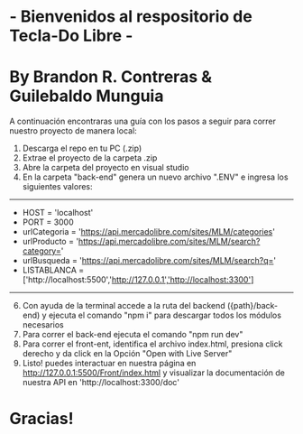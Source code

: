 # - Bienvenidos al respositorio de Tecla-Do Libre -

# By Brandon R. Contreras & Guilebaldo Munguia

A continuación encontraras una guía con los pasos a seguir para correr nuestro proyecto de manera local:

1. Descarga el repo en tu PC (.zip)
2. Extrae el proyecto de la carpeta .zip
3. Abre la carpeta del proyecto en visual studio
4. En la carpeta "back-end" genera un nuevo archivo ".ENV" e ingresa los siguientes valores:
---------------------------------------------------------------------------------------------
+   HOST = 'localhost'                                                                      
+   PORT = 3000                                                                             
+   urlCategoria = 'https://api.mercadolibre.com/sites/MLM/categories'                      
+   urlProducto = 'https://api.mercadolibre.com/sites/MLM/search?category='                 
+   urlBusqueda = 'https://api.mercadolibre.com/sites/MLM/search?q='                        
+   LISTABLANCA = ['http://localhost:5500','http://127.0.0.1','http://localhost:3300']         
-------------------------------------------------------------------------------------------
6. Con ayuda de la terminal accede a la ruta del backend  ({path}/back-end) y ejecuta el comando "npm i" para descargar todos los módulos necesarios
7. Para correr el back-end ejecuta el comando "npm run dev"
8. Para correr el front-ent, identifica el archivo index.html, presiona click derecho y da click en la Opción "Open with Live Server"
9. Listo! puedes interactuar en nuestra página en http://127.0.0.1:5500/Front/index.html y visualizar la documentación de nuestra API en 'http://localhost:3300/doc'



# Gracias!
